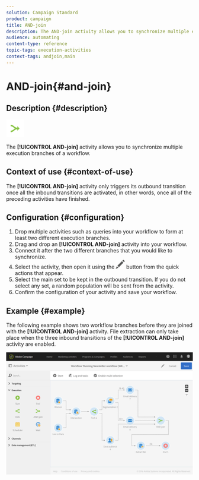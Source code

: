 ```yaml
---
solution: Campaign Standard
product: campaign
title: AND-join
description: The AND-join activity allows you to synchronize multiple execution branches of a workflow.
audience: automating
content-type: reference
topic-tags: execution-activities
context-tags: andjoin,main
---
```


# AND-join{#and-join}

## Description {#description}

![](assets/and_join.png)

The **[!UICONTROL AND-join]** activity allows you to synchronize multiple execution branches of a workflow.

## Context of use {#context-of-use}

The **[!UICONTROL AND-join]** activity only triggers its outbound transition once all the inbound transitions are activated, in other words, once all of the preceding activities have finished.

## Configuration {#configuration}

1. Drop multiple activities such as queries into your workflow to form at least two different execution branches.
1. Drag and drop an **[!UICONTROL AND-join]** activity into your workflow.
1. Connect it after the two different branches that you would like to synchronize.
1. Select the activity, then open it using the ![](assets/edit_darkgrey-24px.png) button from the quick actions that appear.
1. Select the main set to be kept in the outbound transition. If you do not select any set, a random population will be sent from the activity.
1. Confirm the configuration of your activity and save your workflow.

## Example {#example}

The following example shows two workflow branches before they are joined with the **[!UICONTROL AND-join]** activity. File extraction can only take place when the three inbound transitions of the **[!UICONTROL AND-join]** activity are enabled.

![](assets/wkf_and-join_example.png)

